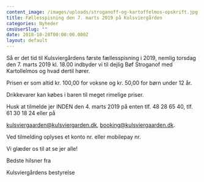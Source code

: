 ```yaml
---
content_image: /images/uploads/stroganoff-og-kartoffelmos-opskrift.jpg
title: Fællesspisning den 7. marts 2019 på Kulsviergården
categories: Nyheder
cmsUserSlug: ""
date: 2018-10-28T00:00:00.000Z
layout: default
---
```


Så er det tid til Kulsviergårdens første fællesspisning i 2019, nemlig torsdag den 7. marts 2019 kl. 18.00 indbyder vi til dejlig Bøf Stroganof med Kartollelmos og hvad dertil hører.

Prisen er som altid kr. 100,00 for voksne og kr. 50,00 for børn under 12 år. 

Drikkevarer kan købes i baren til meget rimelige priser.

Husk at tilmelde jer INDEN den 4. marts 2019 på enten tlf. 48 28 65 40, tlf. 61 30 18 24 eller på 

[kulsviergaarden@kulsviergarden.dk](mailto:kulsviergaarden@kulsviergaarden.dk), [booking@kulsviergaarden.dk](mailto:booking@kulsviergaarden.dk). 

Ved tilmelding oplyses et konto nr. eller mobilepay nr.

Vi glæder os til at se jer alle!

Bedste hilsner fra 

Kulsviergårdens bestyrelse

